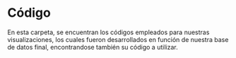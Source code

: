 # Código

En esta carpeta, se encuentran los códigos empleados para nuestras visualizaciones, los cuales fueron desarrollados en función de nuestra base de datos final, encontrandose también su código a utilizar.
